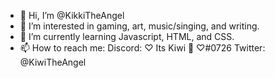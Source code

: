 - 👋 Hi, I’m @KikkiTheAngel
- 👀 I’m interested in gaming, art, music/singing, and writing.
- 🌱 I’m currently learning Javascript, HTML, and CSS.
- 📫 How to reach me:
      Discord: ♡ Its Kiwi 🥝 ♡#0726
      Twitter: @KiwiTheAngel

<!---
KikkiTheAngel/KikkiTheAngel is a ✨ special ✨ repository because its `README.md` (this file) appears on your GitHub profile.
You can click the Preview link to take a look at your changes.
--->
